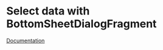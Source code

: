 # Select data with BottomSheetDialogFragment

[Documentation](https://medium.com/@anggara.dwikuntoro/how-to-use-bottom-sheet-dialog-fragment-in-android-de6945e6aaf3)

